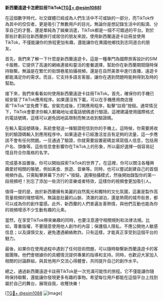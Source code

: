 **新西蘭遠遊卡怎麽註冊TikTok[[TG💪+ @esim1088](https://t.me/s/esim1088)]**

在這個數字時代，社交媒體已經成為人們生活中不可或缺的一部分，而TikTok作為其中的佼佼者，更是吸引了無數用戶的目光。無論你是想記錄生活中的點滴、分享自己的才藝，還是單純為了娛樂消遣，TikTok都是一個不可錯過的平台。對於那些計劃前往新西蘭旅行或居住的朋友來說，使用新西蘭遠遊卡註冊並使用TikTok，不僅能讓你的旅程更加有趣，還能讓你在異國他鄉找到志同道合的朋友。

首先，我們來了解一下什麼是新西蘭遠遊卡。這是一種專門為國際旅客設計的SIM卡服務，它提供了高速的網絡連接和靈活的套餐選擇，幫助你在新西蘭期間隨時保持聯繫。無論是在繁忙的街頭巷尾拍攝視頻，還是在自然美景中進行直播，遠遊卡都能滿足你的需求。而且，它支持多語言客服，讓你在遇到問題時能夠得到及時的幫助。

接下來，我們來看看如何使用新西蘭遠遊卡註冊TikTok。首先，確保你的手機已經安裝了TikTok應用程序。如果還沒有下載，可以在手機應用商店搜索“TikTok”並免費下載。安裝完成後，打開應用程序，點擊“註冊”按鈕。通常情況下，TikTok會要求你輸入郵箱地址或電話號碼進行驗證。這裡建議使用國際格式的電話號碼，這樣可以避免因地區限制而無法收到驗證碼。

在輸入電話號碼後，系統會發送一條驗證短信到你的手機上。這時候，你需要將收到的驗證碼輸入到應用程序中。如果遠遊卡已經激活並且有足夠的流量，這一步應該不會有任何問題。一旦通過了驗證，你就需要設置密碼並填寫個人信息，包括用户名、頭像等。這些信息會影響你在TikTok上的形象，所以最好選擇一個容易記憶且符合你風格的名字。

完成基本設置後，你可以開始探索TikTok的世界了。在這裡，你可以關注各種興趣愛好相關的賬號，例如美食、旅遊、音樂等。同時，也可以嘗試創建自己的首個視頻作品。只需點擊屏幕下方的“+”按鈕，選擇拍攝模式，然後開始錄製你的第一段視頻吧！別忘了添加一些流行的音樂或者特效，這樣你的視頻會更加吸引人。

值得一提的是，由於新西蘭擁有美麗的自然風光和獨特的文化氛圍，這裏是製作高質量視頻的理想場所。無論是壯麗的山脈、清澈的湖泊，還是熱鬧的城市街景，都可以成為你的創作靈感。此外，新西蘭的人們普遍友善熱情，與他們互動也能為你的視頻增添不少生動有趣的元素。

當然，在享受TikTok帶來樂趣的同時，也要注意遵守相關規則和法律法規。比如，尊重版權，不要隨意使用他人創作的內容；保護個人隱私，不應公開他人敏感信息；以及謹慎交友，避免遭遇網絡欺詐。只有這樣，才能真正享受到這個平台的魅力。

最後，如果你在使用過程中遇到了任何技術問題，可以隨時聯繫新西蘭遠遊卡的客服團隊。他們會根據你的具體情況提供專業的指導和支持。同時，也歡迎大家加入相關的討論群組，與其他用戶交流心得體會，共同提升自己的創作水平。

總之，通過新西蘭遠遊卡註冊TikTok是一次充滿可能性的旅程。它不僅能讓你隨時保持聯繫，還能讓你發現更多有趣的事物。希望每位用戶都能在這個平台上找到屬於自己的舞台，展現自我，收穫快樂！

[[TG💪+ @esim1088](https://t.me/s/esim1088) ![Image](https://i.postimg.cc/4NQfJmqS/Snipaste-2025-05-13-00-14-12.png)]